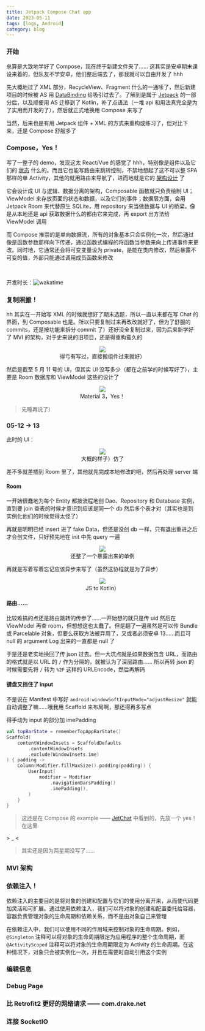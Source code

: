 ```yaml
---
title: Jetpack Compose Chat app
date: 2023-05-11
tags: [logs, Android]
category: blog
---
```


### 开始

总算是大致地学好了 Compose，现在终于新建文件夹了...... 这其实是安卓期末课设来着的，但队友不学安卓，他们整后端去了，那我就可以自由开发了 hhh

先大概地过了 XML 部分，RecycleView、Fragment 什么的一通嗦了，然后新建项目的时候被 AS 用 [DataBinding][DataBinding] 给吸引过去了。了解到是属于 [Jetpack][Jetpack] 的一部分后，以及顺便用 AS 迁移到了 Kotlin，补了点语法（一堆 api 和用法真完全是为了实用而开发的了），然后就正式地换用 Compose 来写了

当然，后来也是有用 Jetpack 组件 + XML 的方式来重构或练习了，但对比下来，还是 Compose 舒服多了

### Compose，Yes！

写了一整子的 demo，发现这太 React/Vue 的感觉了 hhh，特别像是组件以及它们的 [状态][Compose_State] 什么的。而且它也能写路由来跳转控制，不禁地想起了这不可以整 SPA 那样的单 Activity，其他的就用路由来导航了，进而地就是它的 [架构设计][Compose_Structure] 了

它会设计成 UI 与逻辑、数据分离的架构，Composable 函数就只负责绘制 UI；ViewModel 来存放页面的状态和数据，以及它们的事件；数据层方面，会用 Jetpack Room 来代替原生 SQLite，用 repository 来当做数据与 UI 的桥梁，像是从本地还是 api 获取数据什么的都由它来完成，再 export 出方法给 ViewModel 调用

而 Compose 推崇的是单向数据流，所有的对象基本只会实例化一次，然后通过像是函数参数那样向下传递，通过函数式编程的将函数当参数来向上传递事件来更改。同时地，它通常还会将可变变量设为 private，是能在类内修改，然后暴露不可变的值，外部只能通过调用成员函数来修改

<br />

开发时长：![wakatime](https://wakatime.com/badge/user/0842a71f-c026-4b09-8aa0-f8398b4c3423/project/eba71aa8-b520-4043-a683-355b918aa75c.svg)

### 复制照搬！

hh 其实在一开始写 XML 的时候就想好了期末选题，所以一直以来都在写 Chat 的界面，到 Composable 也是。所以只要复制过来再改改就好了，但为了舒服的 commits，还是按功能来拆分 commit 了）还好没全复制过来，因为后来新学好了 MVI 的架构，对于史来说的旧项目，还是得重构蛮久的

<figure align="center"><img src="/img/dev-log/commits.webp"/><figcaption>
  得亏有写过，直接搬组件过来就好）
</figcaption></figure>

然后是截至 5 月 11 号的 UI，但其实 UI 没写多少（都在之前学的时候写好了），主要是 Room 数据库和 ViewModel 这些的设计了

<figure align="center"><img src="/img/dev-log/screenshot_0511.webp"/><figcaption>
  Material 3，Yes！
</figcaption></figure>

> 先睡再说了）

### 05-12 -> 13

此时的 UI：

<figure align="center"><img class="w40" src="/img/dev-log/message.webp"/><figcaption>
  大概的样子）仿了
</figcaption></figure>

差不多就差插到 Room 里了，其他就先完成本地修改的吧，然后再处理 server 端

#### Room

一开始很蠢地为每个 Entity 都按流程地创 Dao、Repository 和 Database 实例，直到要 join 查表的时候才意识到应该是同一个 db 然后多个表才对（其实也是到实例化他们的时候觉得太怪了）

再就是明明已经 insert 进了 fake Data，但还是没创 db 一样，只有退出重进之后才会创文件，只好预先地在 init 中先 query 一遍

<figure align="center"><img src="/img/dev-log/repoProvider.webp"/><figcaption>
 还整了一个暴露出来的单例
</figcaption></figure>

再就是写着写着忘记应该异步来写了（虽然这协程就是为了异步）

<figure align="center"><img src="/img/dev-log/async.webp"/><figcaption>
  JS to Kotlin）
</figcaption></figure>

#### 路由......

比较难搞的点还是路由跳转的传参了......一开始想的就只是传 uid 然后在 ViewModel 再查 room，但想想这也太蠢了。但是翻了一遍虽然是可以传 Bundle 或 Parcelable 对象，但要么获取方法被弃用了，又或者必须安卓 13......而且可 null 的 argument Log 出来的一直都是 null 了

于是还是老实地换回了传 json 过去。但一大坑点就是如果数据包含 URL，而路由的格式就是以 URL 的 `/` 作为分隔的，就被认为了深层路由...... 所以再转 json 的时候需要先将 `/` 转为 `%2F` 这样的 URLEncode，然后再解码

#### 键盘又挡住了 input

不是说在 Manifest 中写好 `android:windowSoftInputMode="adjustResize"` 就能自动调整了嘛......哦我用 Scaffold 来布局啊，那还得再多写点

得手动为 input 的部分加 imePadding

```kotlin
val topBarState = rememberTopAppBarState()
Scaffold(
    contentWindowInsets = ScaffoldDefaults
        .contentWindowInsets
        .exclude(WindowInsets.ime)
) { padding ->
    Column(Modifier.fillMaxSize().padding(padding)) {
        UserInput(
            modifier = Modifier
                .navigationBarsPadding()
                .imePadding(),
        )
    }
}
```

> 这还是在 Compose 的 example —— [JetChat][JetChat] 中看到的，先放一个 yes！在这里

\> \_ \<

> 其实还是因为两星期没写了......

### MVI 架构

### 依赖注入！

依赖注入的主要目的是将对象的创建和配置与它们的使用分离开来，从而使代码更加灵活和可扩展。通过使用依赖注入，我们可以将对象的创建和配置委托给容器，容器负责管理对象的生命周期和依赖关系，而不是由对象自己来管理

在依赖注入中，我们可以使用不同的作用域来控制对象的生命周期。例如，`@Singleton` 注释可以将对象的生命周期限定为应用程序的整个生命周期，而 `@ActivityScoped` 注释可以将对象的生命周期限定为 Activity 的生命周期。在这种情况下，对象只会被实例化一次，并且在需要时自动引用这个实例

### 编辑信息

### Debug Page

### 比 Retrofit2 更好的网络请求 —— com.drake.net

### 连接 SocketIO

[DataBinding]: ../../note/android/XMLView/DataBinding.md
[Jetpack]: ../../note/android/Jetpack/index.md
[Compose_State]: ../note/gpt/android/ComposeState.md
[Compose_Structure]: ../note/gpt/android/ComposeStructure.md
[JetChat]: https://github.com/android/compose-samples/blob/main/Jetchat/app/src/main/java/com/example/compose/jetchat/conversation/Conversation.kt#L148-L150
